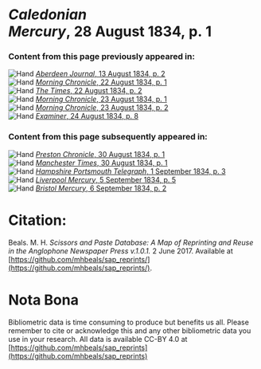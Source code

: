 # *Caledonian Mercury*, 28 August 1834, p. 1  
  
### Content from this page previously appeared in:  
![Hand](http://scissorsandpaste.net/wp-content/uploads/2017/06/smallhandpointer.png) [*Aberdeen Journal*, 13 August 1834, p. 2](https://mhbeals.github.io/sap_html/Aberdeen-Journal/Aberdeen-Journal-13-August-1834-p-2)  
![Hand](http://scissorsandpaste.net/wp-content/uploads/2017/06/smallhandpointer.png) [*Morning Chronicle*, 22 August 1834, p. 1](https://mhbeals.github.io/sap_html/Morning-Chronicle/Morning-Chronicle-22-August-1834-p-1)  
![Hand](http://scissorsandpaste.net/wp-content/uploads/2017/06/smallhandpointer.png) [*The Times*, 22 August 1834, p. 2](https://mhbeals.github.io/sap_html/The-Times/The-Times-22-August-1834-p-2)  
![Hand](http://scissorsandpaste.net/wp-content/uploads/2017/06/smallhandpointer.png) [*Morning Chronicle*, 23 August 1834, p. 1](https://mhbeals.github.io/sap_html/Morning-Chronicle/Morning-Chronicle-23-August-1834-p-1)  
![Hand](http://scissorsandpaste.net/wp-content/uploads/2017/06/smallhandpointer.png) [*Morning Chronicle*, 23 August 1834, p. 2](https://mhbeals.github.io/sap_html/Morning-Chronicle/Morning-Chronicle-23-August-1834-p-2)  
![Hand](http://scissorsandpaste.net/wp-content/uploads/2017/06/smallhandpointer.png) [*Examiner*, 24 August 1834, p. 8](https://mhbeals.github.io/sap_html/Examiner/Examiner-24-August-1834-p-8)  
  
### Content from this page subsequently appeared in:  
![Hand](http://scissorsandpaste.net/wp-content/uploads/2017/06/smallhandpointer.png) [*Preston Chronicle*, 30 August 1834, p. 1](https://mhbeals.github.io/sap_html/Preston-Chronicle/Preston-Chronicle-30-August-1834-p-1)  
![Hand](http://scissorsandpaste.net/wp-content/uploads/2017/06/smallhandpointer.png) [*Manchester Times*, 30 August 1834, p. 1](https://mhbeals.github.io/sap_html/Manchester-Times/Manchester-Times-30-August-1834-p-1)  
![Hand](http://scissorsandpaste.net/wp-content/uploads/2017/06/smallhandpointer.png) [*Hampshire Portsmouth Telegraph*, 1 September 1834, p. 3](https://mhbeals.github.io/sap_html/Hampshire-Portsmouth-Telegraph/Hampshire-Portsmouth-Telegraph-1-September-1834-p-3)  
![Hand](http://scissorsandpaste.net/wp-content/uploads/2017/06/smallhandpointer.png) [*Liverpool Mercury*, 5 September 1834, p. 5](https://mhbeals.github.io/sap_html/Liverpool-Mercury/Liverpool-Mercury-5-September-1834-p-5)  
![Hand](http://scissorsandpaste.net/wp-content/uploads/2017/06/smallhandpointer.png) [*Bristol Mercury*, 6 September 1834, p. 2](https://mhbeals.github.io/sap_html/Bristol-Mercury/Bristol-Mercury-6-September-1834-p-2)  


# Citation: 

Beals. M. H. *Scissors and Paste Database: A Map of Reprinting and Reuse in the Anglophone Newspaper Press v.1.0.1.* 2 June 2017. Available at [https://github.com/mhbeals/sap_reprints/](https://github.com/mhbeals/sap_reprints/). 

# Nota Bona

Bibliometric data is time consuming to produce but benefits us all. Please remember to cite or acknowledge this and any other bibliometric data you use in your research. All data is available CC-BY 4.0 at [https://github.com/mhbeals/sap_reprints](https://github.com/mhbeals/sap_reprints)